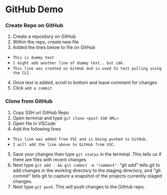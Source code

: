 # GitHub Demo

### Create Repo on GitHub

1. Create a repository on GitHub
2. Within the repo, create new file
3. Added the lines below to file on GitHub

- `This is dummy text`
- `I might add another line of dummy text.. but idk.`
- `This line was created on GitHub and is used to test pulling using the CLI.`

4. Once text is added, scroll to bottom and leave comment for changes
5. Click `add a commit`

### Clone from GitHub

1. Copy SSH url GitHub Repo
2. Open terminal and type `git clone <past SSH URL>`
3. Open file in VSCode
4. Add the following lines

- `This line was added from VSC and is being pushed to GitHub.`
- `I will add the line above to GitHub from VSC.`

5. Save your changes then type `git status` in the terminal. This tells us if there are files with recent changes.
6. Next type `git add . && git commit -m "comment"`. "git add" tells git to add changes in the working directory to the staging directory, and "git commit" tells git to capture a snapshot of the projects currently staged changes.
7. Next type `git push`. This will push changes to the GitHub repo.
